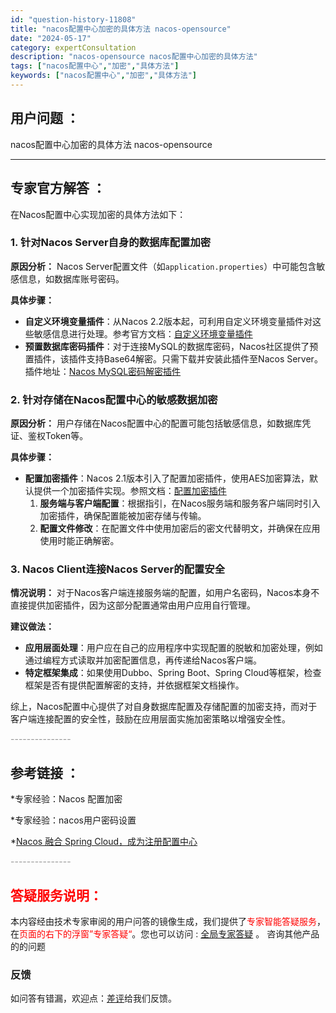 ```yaml
---
id: "question-history-11808"
title: "nacos配置中心加密的具体方法 nacos-opensource"
date: "2024-05-17"
category: expertConsultation
description: "nacos-opensource nacos配置中心加密的具体方法"
tags: ["nacos配置中心","加密","具体方法"]
keywords: ["nacos配置中心","加密","具体方法"]
---
```


## 用户问题 ： 
 nacos配置中心加密的具体方法 nacos-opensource 

---------------
## 专家官方解答 ：

在Nacos配置中心实现加密的具体方法如下：

### 1. 针对Nacos Server自身的数据库配置加密

**原因分析：**
Nacos Server配置文件（如`application.properties`）中可能包含敏感信息，如数据库账号密码。

**具体步骤：**
- **自定义环境变量插件**：从Nacos 2.2版本起，可利用自定义环境变量插件对这些敏感信息进行处理。参考官方文档：[自定义环境变量插件](https://nacos.io/docs/latest/plugin/custom-environment-plugin/)
- **预置数据库密码插件**：对于连接MySQL的数据库密码，Nacos社区提供了预置插件，该插件支持Base64解密。只需下载并安装此插件至Nacos Server。插件地址：[Nacos MySQL密码解密插件](https://github.com/nacos-group/nacos-plugin/tree/develop/nacos-custom-environment-plugin-ext)

### 2. 针对存储在Nacos配置中心的敏感数据加密

**原因分析：**
用户存储在Nacos配置中心的配置可能包括敏感信息，如数据库凭证、鉴权Token等。

**具体步骤：**
- **配置加密插件**：Nacos 2.1版本引入了配置加密插件，使用AES加密算法，默认提供一个加密插件实现。参照文档：[配置加密插件](https://nacos.io/docs/latest/plugin/config-encryption-plugin/)
  1. **服务端与客户端配置**：根据指引，在Nacos服务端和服务客户端同时引入加密插件，确保配置能被加密存储与传输。
  2. **配置文件修改**：在配置文件中使用加密后的密文代替明文，并确保在应用使用时能正确解密。

### 3. Nacos Client连接Nacos Server的配置安全

**情况说明：**
对于Nacos客户端连接服务端的配置，如用户名密码，Nacos本身不直接提供加密插件，因为这部分配置通常由用户应用自行管理。

**建议做法：**
- **应用层面处理**：用户应在自己的应用程序中实现配置的脱敏和加密处理，例如通过编程方式读取并加密配置信息，再传递给Nacos客户端。
- **特定框架集成**：如果使用Dubbo、Spring Boot、Spring Cloud等框架，检查框架是否有提供配置解密的支持，并依据框架文档操作。

综上，Nacos配置中心提供了对自身数据库配置及存储配置的加密支持，而对于客户端连接配置的安全性，鼓励在应用层面实施加密策略以增强安全性。


<font color="#949494">---------------</font> 


## 参考链接 ：

*专家经验：Nacos 配置加密 
 
 *专家经验：nacos用户密码设置 
 
 *[Nacos 融合 Spring Cloud，成为注册配置中心](https://nacos.io/docs/latest/ecology/use-nacos-with-spring-cloud)


 <font color="#949494">---------------</font> 
 


## <font color="#FF0000">答疑服务说明：</font> 

本内容经由技术专家审阅的用户问答的镜像生成，我们提供了<font color="#FF0000">专家智能答疑服务</font>，在<font color="#FF0000">页面的右下的浮窗”专家答疑“</font>。您也可以访问 : [全局专家答疑](https://opensource.alibaba.com/chatBot) 。 咨询其他产品的的问题

### 反馈
如问答有错漏，欢迎点：[差评](https://ai.nacos.io/user/feedbackByEnhancerGradePOJOID?enhancerGradePOJOId=13805)给我们反馈。
